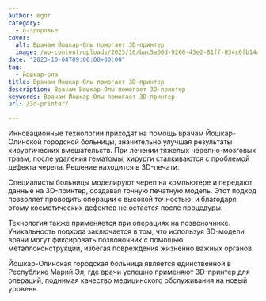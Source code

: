 ```yaml
---
author: egor
category:
  - о-здоровье
cover:
  alt: Врачам Йошкар-Олы помогает 3D-принтер
  image: /wp-content/uploads/2023/10/bac5a60d-9266-43e2-81ff-034c0fb14a49.jpg
date: "2023-10-04T09:00:00+00:00"
tag:
  - йошкар-ола
title: Врачам Йошкар-Олы помогает 3D-принтер
description: Врачам Йошкар-Олы помогает 3D-принтер
keywords: Врачам Йошкар-Олы помогает 3D-принтер
url: /3d-printer/

---
```

Инновационные технологии приходят на помощь врачам Йошкар-Олинской городской больницы, значительно улучшая результаты хирургических вмешательств. При лечении тяжелых черепно-мозговых травм, после удаления гематомы, хирурги сталкиваются с проблемой дефекта черепа. Решение находится в 3D-печати.

Специалисты больницы моделируют череп на компьютере и передают данные на 3D-принтер, создавая точную печатную модель. Этот подход позволяет проводить операции с высокой точностью, и благодаря этому косметических дефектов не остается после процедуры.

Технология также применяется при операциях на позвоночнике. Уникальность подхода заключается в том, что используя 3D-модели, врачи могут фиксировать позвоночник с помощью металлоконструкций, избегая повреждения жизненно важных органов.

Йошкар-Олинская городская больница является единственной в Республике Марий Эл, где врачи успешно применяют 3D-принтер для операций, поднимая качество медицинского обслуживания на новый уровень.
